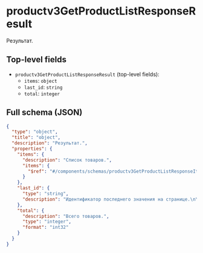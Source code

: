 # productv3GetProductListResponseResult

Результат.

## Top-level fields
- `productv3GetProductListResponseResult` (top-level fields):
  - `items`: `object`
  - `last_id`: `string`
  - `total`: `integer`

## Full schema (JSON)
```json
{
  "type": "object",
  "title": "object",
  "description": "Результат.",
  "properties": {
    "items": {
      "description": "Список товаров.",
      "items": {
        "$ref": "#/components/schemas/productv3GetProductListResponseItem"
      }
    },
    "last_id": {
      "type": "string",
      "description": "Идентификатор последнего значения на странице.\n\nЧтобы получить следующие значения, передайте полученное значение в следующем запросе в параметре `last_id`.\n"
    },
    "total": {
      "description": "Всего товаров.",
      "type": "integer",
      "format": "int32"
    }
  }
}
```

